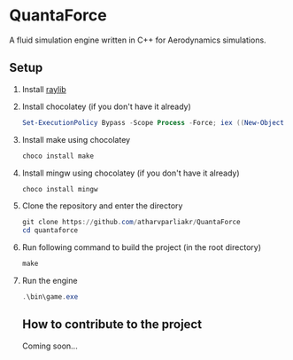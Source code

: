 # QuantaForce

A fluid simulation engine written in C++ for Aerodynamics simulations.

## Setup

1. Install [raylib](https://raysan5.itch.io/raylib/download/eyJleHBpcmVzIjoxNzI2Njg5ODE0LCJpZCI6ODUzMzF9.lJkb3%2fgFOmsbN1Jhj91dU3S6uWA%3d)
2. Install chocolatey (if you don't have it already)
   ```powershell
   Set-ExecutionPolicy Bypass -Scope Process -Force; iex ((New-Object System.Net.WebClient).DownloadString('https://chocolatey.org/install.ps1'))
   ```
3. Install make using chocolatey
   ```powershell
   choco install make
   ```
4. Install mingw using chocolatey (if you don't have it already)
   ```powershell
   choco install mingw
   ```
5. Clone the repository and enter the directory
   ```powershell
   git clone https://github.com/atharvparliakr/QuantaForce
   cd quantaforce
   ```
6. Run following command to build the project (in the root directory)
   ```powershell
   make
   ```
7. Run the engine

   ```powershell
   .\bin\game.exe
   ```

   ## How to contribute to the project

   Coming soon...
